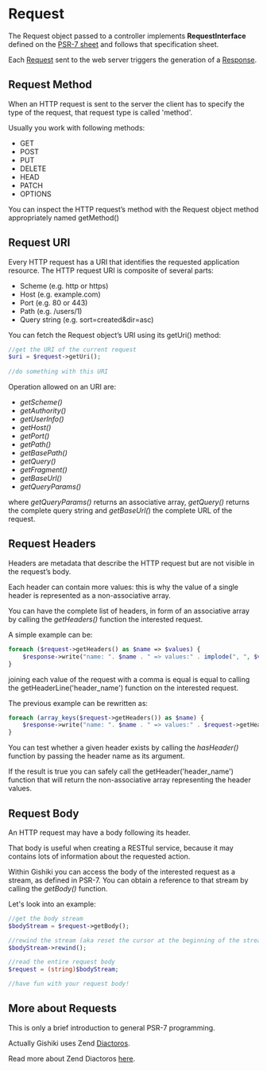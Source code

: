 # Request

The Request object passed to a controller implements __RequestInterface__ defined on the
[PSR-7 sheet](http://www.php-fig.org/psr/psr-7/) and follows that specification sheet.

Each [Request](request.md) sent to the web server triggers the generation of a [Response](response.md).

## Request Method
When an HTTP request is sent to the server the client has to specify the type of the
request, that request type is called 'method'.

Usually you work with following methods:

  - GET
  - POST
  - PUT
  - DELETE
  - HEAD
  - PATCH
  - OPTIONS

You can inspect the HTTP request’s method with the Request object method
appropriately named getMethod()

## Request URI
Every HTTP request has a URI that identifies the requested application resource.
The HTTP request URI is composite of several parts:

  - Scheme (e.g. http or https)
  - Host (e.g. example.com)
  - Port (e.g. 80 or 443)
  - Path (e.g. /users/1)
  - Query string (e.g. sort=created&dir=asc)

You can fetch the Request object’s URI using its getUri() method:

```php
//get the URI of the current request
$uri = $request->getUri();
    
//do something with this URI
```

Operation allowed on an URI are:

   - *getScheme()*
   - *getAuthority()*
   - *getUserInfo()*
   - *getHost()*
   - *getPort()*
   - *getPath()*
   - *getBasePath()*
   - *getQuery()*
   - *getFragment()*
   - *getBaseUrl()*
   - *getQueryParams()*

where *getQueryParams()* returns an associative array, *getQuery()* returns the complete
query string and *getBaseUrl(*) the complete URL of the request.


## Request Headers
Headers are metadata that describe the HTTP request but are not visible in the
request’s body.

Each header can contain more values: this is why the value of a single header is
represented as a non-associative array.

You can have the complete list of headers, in form of an associative array by
calling the *getHeaders()* function the interested request.

A simple example can be:

```php
foreach ($request->getHeaders() as $name => $values) {
    $response->write("name: ". $name . " => values:" . implode(", ", $values));
}
```

joining each value of the request with a comma is equal is equal to calling the
getHeaderLine('header_name') function on the interested request.

The previous example can be rewritten as:

```php
foreach (array_keys($request->getHeaders()) as $name) {
    $response->write("name: ". $name . " => values:" . $request->getHeaderLine($name);
}
```

You can test whether a given header exists by calling the *hasHeader()*
function by passing the header name as its argument.

If the result is true you can safely call the getHeader('header_name') function
that will return the non-associative array representing the header values.


## Request Body
An HTTP request may have a body following its header.

That body is useful when creating a RESTful service, because it may contains lots
of information about the requested action.

Within Gishiki you can access the body of the interested request as a stream,
as defined in PSR-7. You can obtain a reference to that stream by calling the *getBody()* function.

Let's look into an example:

```php
//get the body stream
$bodyStream = $request->getBody();

//rewind the stream (aka reset the cursor at the beginning of the stream)
$bodyStream->rewind();

//read the entire request body
$request = (string)$bodyStream;

//have fun with your request body!
```


## More about Requests
This is only a brief introduction to general PSR-7 programming.

Actually Gishiki uses Zend [Diactoros](https://github.com/zendframework/zend-diactoros).

Read more about Zend Diactoros [here](https://docs.zendframework.com/zend-diactoros/overview/).